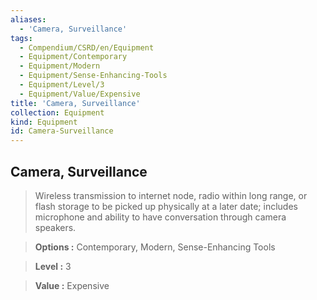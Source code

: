 ```yaml
---
aliases:
  - 'Camera, Surveillance'
tags:
  - Compendium/CSRD/en/Equipment
  - Equipment/Contemporary
  - Equipment/Modern
  - Equipment/Sense-Enhancing-Tools
  - Equipment/Level/3
  - Equipment/Value/Expensive
title: 'Camera, Surveillance'
collection: Equipment
kind: Equipment
id: Camera-Surveillance
---
```

## Camera, Surveillance    
    
>Wireless transmission to internet node, radio within long range, or flash storage to be picked up physically at a later date; includes microphone and ability to have conversation through camera speakers.    
> **Options :** Contemporary, Modern, Sense-Enhancing Tools    
> **Level :** 3    
> **Value :** Expensive
